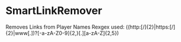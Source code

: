 # SmartLinkRemover
Removes Links from Player Names
Rexgex used: ((http:[/]{2}|https:[/]{2}|www[.])?[-a-zA-Z0-9]{2,}[.][a-zA-Z]{2,5})
